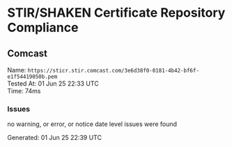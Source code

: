 # STIR/SHAKEN Certificate Repository Compliance

## Comcast

Name: `https://sticr.stir.comcast.com/3e6d38f0-0181-4b42-bf6f-e1f54419050b.pem`\
Tested At: 01 Jun 25 22:33 UTC\
Time: 74ms

### Issues

no warning, or error, or notice date level issues were found

Generated: 01 Jun 25 22:39 UTC